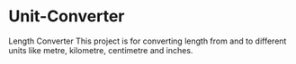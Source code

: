# Unit-Converter
Length Converter
This project is for converting length from  and to different units like metre, kilometre, centimetre and inches.
